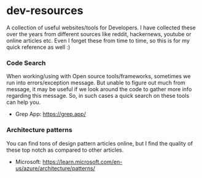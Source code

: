# dev-resources
A collection of useful websites/tools for Developers. I have collected these over the years
from different sources like reddit, hackernews, youtube or online articles etc.
Even I forget these from time to time, so this is for my quick reference as well :)

### Code Search

When working/using with Open source tools/frameworks, sometimes we run into errors/exception message.
But unable to figure out much from message, it may be useful if we look around the code to gather more
info regarding this message. So, in such cases a quick search on these tools can help you.

- Grep App: https://grep.app/

### Architecture patterns
You can find tons of design pattern articles online, but I find the quality of these top notch
as compared to other articles.

- Microsoft: https://learn.microsoft.com/en-us/azure/architecture/patterns/